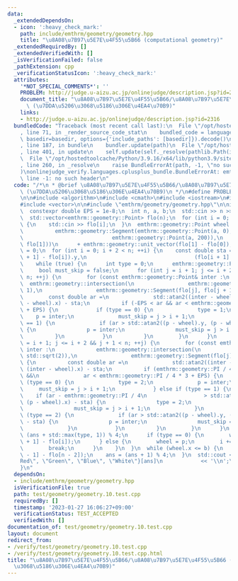 ```yaml
---
data:
  _extendedDependsOn:
  - icon: ':heavy_check_mark:'
    path: include/emthrm/geometry/geometry.hpp
    title: "\u8A08\u7B97\u5E7E\u4F55\u5B66 (computational geometry)"
  _extendedRequiredBy: []
  _extendedVerifiedWith: []
  _isVerificationFailed: false
  _pathExtension: cpp
  _verificationStatusIcon: ':heavy_check_mark:'
  attributes:
    '*NOT_SPECIAL_COMMENTS*': ''
    PROBLEM: http://judge.u-aizu.ac.jp/onlinejudge/description.jsp?id=2316
    document_title: "\u8A08\u7B97\u5E7E\u4F55\u5B66/\u8A08\u7B97\u5E7E\u4F55\u5B66\
      \ (\u7DDA\u5206\u3068\u5186\u306E\u4EA4\u70B9)"
    links:
    - http://judge.u-aizu.ac.jp/onlinejudge/description.jsp?id=2316
  bundledCode: "Traceback (most recent call last):\n  File \"/opt/hostedtoolcache/Python/3.9.16/x64/lib/python3.9/site-packages/onlinejudge_verify/documentation/build.py\"\
    , line 71, in _render_source_code_stat\n    bundled_code = language.bundle(stat.path,\
    \ basedir=basedir, options={'include_paths': [basedir]}).decode()\n  File \"/opt/hostedtoolcache/Python/3.9.16/x64/lib/python3.9/site-packages/onlinejudge_verify/languages/cplusplus.py\"\
    , line 187, in bundle\n    bundler.update(path)\n  File \"/opt/hostedtoolcache/Python/3.9.16/x64/lib/python3.9/site-packages/onlinejudge_verify/languages/cplusplus_bundle.py\"\
    , line 401, in update\n    self.update(self._resolve(pathlib.Path(included), included_from=path))\n\
    \  File \"/opt/hostedtoolcache/Python/3.9.16/x64/lib/python3.9/site-packages/onlinejudge_verify/languages/cplusplus_bundle.py\"\
    , line 260, in _resolve\n    raise BundleErrorAt(path, -1, \"no such header\"\
    )\nonlinejudge_verify.languages.cplusplus_bundle.BundleErrorAt: emthrm/geometry/geometry.hpp:\
    \ line -1: no such header\n"
  code: "/*\n * @brief \u8A08\u7B97\u5E7E\u4F55\u5B66/\u8A08\u7B97\u5E7E\u4F55\u5B66\
    \ (\u7DDA\u5206\u3068\u5186\u306E\u4EA4\u70B9)\n */\n#define PROBLEM \"http://judge.u-aizu.ac.jp/onlinejudge/description.jsp?id=2316\"\
    \n\n#include <algorithm>\n#include <cmath>\n#include <iostream>\n#include <string>\n\
    #include <vector>\n\n#include \"emthrm/geometry/geometry.hpp\"\n\nint main() {\n\
    \  constexpr double EPS = 1e-8;\n  int n, a, b;\n  std::cin >> n >> a >> b;\n\
    \  std::vector<emthrm::geometry::Point> flo(n);\n  for (int i = 0; i < n; ++i)\
    \ {\n    std::cin >> flo[i];\n  }\n  emthrm::geometry::Point wheel =\n      emthrm::geometry::intersection(\n\
    \          emthrm::geometry::Segment(emthrm::geometry::Point(a, 0),\n        \
    \                            emthrm::geometry::Point(a, 200)),\n          emthrm::geometry::Segment(flo[0],\
    \ flo[1]))\n      + emthrm::geometry::unit_vector(flo[1] - flo[0]);\n  int ans\
    \ = 0;\n  for (int i = 0; i + 2 < n; ++i) {\n    const double sta = std::atan2((flo[i\
    \ + 1] - flo[i]).y,\n                                  (flo[i + 1] - flo[i]).x);\n\
    \    while (true) {\n      int type = 0;\n      emthrm::geometry::Point p;\n \
    \     bool must_skip = false;\n      for (int j = i + 1; j <= i + 2 && j + 1 <\
    \ n; ++j) {\n        for (const emthrm::geometry::Point& inter :\n           \
    \  emthrm::geometry::intersection(\n                 emthrm::geometry::Circle(wheel,\
    \ 1),\n                 emthrm::geometry::Segment(flo[j], flo[j + 1]))) {\n  \
    \        const double ar =\n              std::atan2((inter - wheel).y, (inter\
    \ - wheel).x) - sta;\n          if (-EPS < ar && ar < emthrm::geometry::PI / 2\
    \ + EPS) {\n            if (type == 0) {\n              type = 1;\n          \
    \    p = inter;\n              must_skip = j > i + 1;\n            } else if (type\
    \ == 1) {\n              if (ar > std::atan2((p - wheel).y, (p - wheel).x) - sta)\
    \ {\n                p = inter;\n                must_skip = j > i + 1;\n    \
    \          }\n            }\n          }\n        }\n      }\n      for (int j\
    \ = i + 1; j <= i + 2 && j + 1 < n; ++j) {\n        for (const emthrm::geometry::Point&\
    \ inter :\n             emthrm::geometry::intersection(\n                 emthrm::geometry::Circle(wheel,\
    \ std::sqrt(2)),\n                 emthrm::geometry::Segment(flo[j], flo[j + 1])))\
    \ {\n          const double ar =\n              std::atan2((inter - wheel).y,\
    \ (inter - wheel).x) - sta;\n          if (emthrm::geometry::PI / 4 - EPS < ar\
    \ &&\n              ar < emthrm::geometry::PI / 4 * 3 + EPS) {\n            if\
    \ (type == 0) {\n              type = 2;\n              p = inter;\n         \
    \     must_skip = j > i + 1;\n            } else if (type == 1) {\n          \
    \    if (ar - emthrm::geometry::PI / 4\n                  > std::atan2((p - wheel).y,\
    \ (p - wheel).x) - sta) {\n                type = 2;\n                p = inter;\n\
    \                must_skip = j > i + 1;\n              }\n            } else if\
    \ (type == 2) {\n              if (ar > std::atan2((p - wheel).y, (p - wheel).x)\
    \ - sta) {\n                p = inter;\n                must_skip = j > i + 1;\n\
    \              }\n            }\n          }\n        }\n      }\n      ans =\
    \ (ans + std::max(type, 1)) % 4;\n      if (type == 0) {\n        wheel += emthrm::geometry::unit_vector(flo[i\
    \ + 1] - flo[i]);\n      } else {\n        wheel = p;\n        i += must_skip;\n\
    \        break;\n      }\n    }\n  }\n  while (wheel.x <= b) {\n    wheel += emthrm::geometry::unit_vector(flo[n\
    \ - 1] - flo[n - 2]);\n    ans = (ans + 1) % 4;\n  }\n  std::cout << std::vector<std::string>{\"\
    Red\", \"Green\", \"Blue\", \"White\"}[ans]\n            << '\\n';\n  return 0;\n\
    }\n"
  dependsOn:
  - include/emthrm/geometry/geometry.hpp
  isVerificationFile: true
  path: test/geometry/geometry.10.test.cpp
  requiredBy: []
  timestamp: '2023-01-27 16:06:27+09:00'
  verificationStatus: TEST_ACCEPTED
  verifiedWith: []
documentation_of: test/geometry/geometry.10.test.cpp
layout: document
redirect_from:
- /verify/test/geometry/geometry.10.test.cpp
- /verify/test/geometry/geometry.10.test.cpp.html
title: "\u8A08\u7B97\u5E7E\u4F55\u5B66/\u8A08\u7B97\u5E7E\u4F55\u5B66 (\u7DDA\u5206\
  \u3068\u5186\u306E\u4EA4\u70B9)"
---
```


